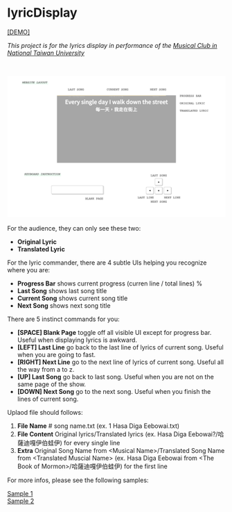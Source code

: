 # lyricDisplay 

[[DEMO]](https://lynda0214.github.io/lyricDisplay/)

_This project is for the lyrics display in performance of the [Musical Club in National Taiwan University](https://www.facebook.com/ntumusical/)_

<br>

![](README.png)

For the audience, they can only see these two: 

* **Original Lyric**
* **Translated Lyric**


For the lyric commander, there are 4 subtle UIs helping you recognize where you are: 

* **Progress Bar** shows current progress (curren line / total lines) %
* **Last Song** shows last song title
* **Current Song** shows current song title
* **Next Song** shows next song title

There are 5 instinct commands for you: 

* **[SPACE] Blank Page** toggle off all visible UI except for progress bar. Useful when displaying lyrics is awkward. 
* **[LEFT] Last Line** go back to the last line of lyrics of current song. Useful when you are going to fast. 
* **[RIGHT] Next Line** go to the next line of lyrics of current song. Useful  all the way from a to z. 
* **[UP] Last Song** go back to last song. Useful when you are not on the same page of the show. 
* **[DOWN] Next Song** go to the next song. Useful when you finish the lines of current song. 

Uplaod file should follows: 

1. **File Name** \# song name.txt (ex. 1 Hasa Diga Eebowai.txt) 
2. **File Content** Original lyrics/Translated lyrics (ex. Hasa Diga Eebowai?/哈薩迪嘎伊伯蛙伊) for every single line
3. **Extra** Original Song Name from $<$Musical Name$>$/Translated Song Name from $<$Translated Muscial Name$>$ (ex. Hasa Diga Eebowai from $<$The Book of Mormon$>$/哈薩迪嘎伊伯蛙伊) for the first line

For more infos, please see the following samples: 

[Sample 1](https://github.com/lynda0214/lyricDisplay/blob/master/lyrics/1%20Hasa%20Diga%20Eebowai.txt) <br>
[Sample 2](https://github.com/lynda0214/lyricDisplay/blob/master/lyrics/2%20Take%20Me%20or%20Leave%20Me.txt)
